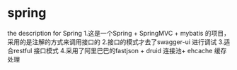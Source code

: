# spring
the description for Spring
1.这是一个Spring + SpringMVC + mybatis 的项目，采用的是注解的方式来调用接口的
2.接口的模式才去了swagger-ui 进行调试
3.适合restful 接口模式
4.采用了阿里巴巴的fastjson + druid 连接池+ ehcache 缓存处理
